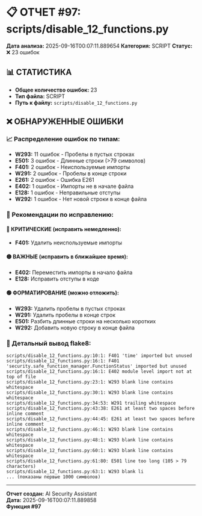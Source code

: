 # 📋 ОТЧЕТ #97: scripts/disable_12_functions.py

**Дата анализа:** 2025-09-16T00:07:11.889654
**Категория:** SCRIPT
**Статус:** ❌ 23 ошибок

## 📊 СТАТИСТИКА

- **Общее количество ошибок:** 23
- **Тип файла:** SCRIPT
- **Путь к файлу:** `scripts/disable_12_functions.py`

## ❌ ОБНАРУЖЕННЫЕ ОШИБКИ

### 📈 Распределение ошибок по типам:

- **W293:** 11 ошибок - Пробелы в пустых строках
- **E501:** 3 ошибок - Длинные строки (>79 символов)
- **F401:** 2 ошибок - Неиспользуемые импорты
- **W291:** 2 ошибок - Пробелы в конце строки
- **E261:** 2 ошибок - Ошибка E261
- **E402:** 1 ошибок - Импорты не в начале файла
- **E128:** 1 ошибок - Неправильные отступы
- **W292:** 1 ошибок - Нет новой строки в конце файла

### 🎯 Рекомендации по исправлению:

#### 🔴 КРИТИЧЕСКИЕ (исправить немедленно):
- **F401:** Удалить неиспользуемые импорты

#### 🟡 ВАЖНЫЕ (исправить в ближайшее время):
- **E402:** Переместить импорты в начало файла
- **E128:** Исправить отступы в коде

#### 🟢 ФОРМАТИРОВАНИЕ (можно отложить):
- **W293:** Удалить пробелы в пустых строках
- **W291:** Удалить пробелы в конце строк
- **E501:** Разбить длинные строки на несколько коротких
- **W292:** Добавить новую строку в конце файла

### 📝 Детальный вывод flake8:

```
scripts/disable_12_functions.py:10:1: F401 'time' imported but unused
scripts/disable_12_functions.py:16:1: F401 'security.safe_function_manager.FunctionStatus' imported but unused
scripts/disable_12_functions.py:16:1: E402 module level import not at top of file
scripts/disable_12_functions.py:23:1: W293 blank line contains whitespace
scripts/disable_12_functions.py:30:1: W293 blank line contains whitespace
scripts/disable_12_functions.py:34:53: W291 trailing whitespace
scripts/disable_12_functions.py:43:38: E261 at least two spaces before inline comment
scripts/disable_12_functions.py:44:45: E261 at least two spaces before inline comment
scripts/disable_12_functions.py:46:1: W293 blank line contains whitespace
scripts/disable_12_functions.py:48:1: W293 blank line contains whitespace
scripts/disable_12_functions.py:60:1: W293 blank line contains whitespace
scripts/disable_12_functions.py:61:80: E501 line too long (105 > 79 characters)
scripts/disable_12_functions.py:63:1: W293 blank li
... (показаны первые 1000 символов)
```

---
**Отчет создан:** AI Security Assistant  
**Дата:** 2025-09-16T00:07:11.889858  
**Функция #97**
